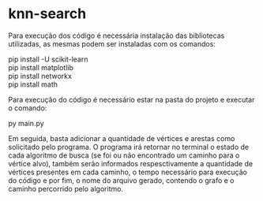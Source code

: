 # knn-search

Para execução dos código é necessária instalação das bibliotecas utilizadas, as mesmas podem ser instaladas com os comandos:

pip install -U scikit-learn  
pip install matplotlib  
pip install networkx  
pip install math  

Para execução do código é necessário estar na pasta do projeto e executar o comando:

py main.py

Em seguida, basta adicionar a quantidade de vértices e arestas como solicitado pelo programa.
O programa irá retornar no terminal o estado de cada algoritmo de busca (se foi ou não encontrado um caminho para o vértice alvo), também serão informados respesctivamente a quantidade de vértices presentes em cada caminho, o tempo necessário para execução do código e por fim, o nome do arquivo gerado, contendo o grafo e o caminho percorrido pelo algoritmo.
